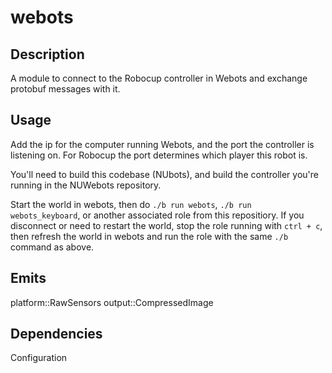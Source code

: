 webots
======

## Description
A module to connect to the Robocup controller in Webots and exchange protobuf messages with it.

## Usage
Add the ip for the computer running Webots, and the port the controller is listening on. For Robocup the port determines
which player this robot is.

You'll need to build this codebase (NUbots), and build the controller you're running in the NUWebots repository.

Start the world in webots, then do `./b run webots`, `./b run webots_keyboard`, or another associated role from
this repositiory. If you disconnect or need to restart the world, stop the role running with `ctrl + c`, then refresh
the world in webots and run the role with the same `./b` command as above.

## Emits
platform::RawSensors
output::CompressedImage

## Dependencies
Configuration
